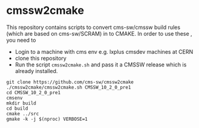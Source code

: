 # cmssw2cmake
This repository contains scripts to convert cms-sw/cmssw build rules (which are based on cms-sw/SCRAM) in to CMAKE. In order to use these , you need to
- Login to a machine with cms env e.g. lxplus  cmsdev machines at CERN
- clone this repository
- Run the script `cmssw2cmake.sh` and pass it a CMSSW release which is already installed.
```
git clone https://github.com/cms-sw/cmssw2cmake
./cmssw2cmake/cmssw2cmake.sh CMSSW_10_2_0_pre1
cd CMSSW_10_2_0_pre1
cmsenv
mkdir build
cd build
cmake ../src
gmake -k -j $(nproc) VERBOSE=1
```
